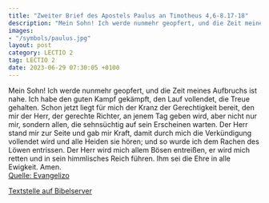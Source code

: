 ```yaml
---
title: "Zweiter Brief des Apostels Paulus an Timotheus 4,6-8.17-18"
description: "Mein Sohn! Ich werde nunmehr geopfert, und die Zeit meines Aufbruchs ist nahe. Ich habe den guten Kampf gekämpft, den Lauf vollendet, die Treue gehalten. Schon jetzt liegt für mich der Kranz der Gerechtigkeit bereit, den mir der Herr, der gerechte Richter, an jenem Tag geben wird...."
images:
- "/symbols/paulus.jpg"
layout: post
category: LECTIO 2
tag: LECTIO 2
date: 2023-06-29 07:30:05 +0100
---
```

Mein Sohn! Ich werde nunmehr geopfert, und die Zeit meines Aufbruchs ist nahe.
Ich habe den guten Kampf gekämpft, den Lauf vollendet, die Treue gehalten.
Schon jetzt liegt für mich der Kranz der Gerechtigkeit bereit, den mir der Herr, der gerechte Richter, an jenem Tag geben wird, aber nicht nur mir, sondern allen, die sehnsüchtig auf sein Erscheinen warten.<!--more-->
Der Herr stand mir zur Seite und gab mir Kraft, damit durch mich die Verkündigung vollendet wird und alle Heiden sie hören; und so wurde ich dem Rachen des Löwen entrissen.
Der Herr wird mich allem Bösen entreißen, er wird mich retten und in sein himmlisches Reich führen. Ihm sei die Ehre in alle Ewigkeit. Amen.<br>
[Quelle: Evangelizo](https://evangeliumtagfuertag.org/DE/gospel)

[Textstelle auf Bibelserver](https://www.bibleserver.com/EU/2.Timotheus4,6-8.17-18)
